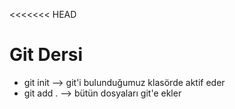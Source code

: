 <<<<<<< HEAD
# Git Dersi
* git init --> git'i bulunduğumuz klasörde aktif eder
* git add . --> bütün dosyaları git'e ekler



